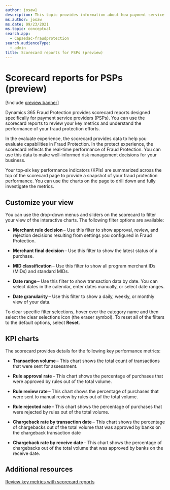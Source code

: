 ```yaml
---
author: josaw1
description: This topic provides information about how payment service providers (PSPs) can use scorecard reports in Microsoft Dynamics 365 Fraud Protection to review key metrics and understand the performance of their fraud protection efforts.
ms.author: josaw
ms.date: 09/23/2021
ms.topic: conceptual
search.app: 
  - Capaedac-fraudprotection
search.audienceType:
  - admin
title: Scorecard reports for PSPs (preview)
---
```


# Scorecard reports for PSPs (preview)

[!include [preview banner](includes/preview-banner.md)]

Dynamics 365 Fraud Protection provides scorecard reports designed specifically for payment service providers (PSPs). You can use the scorecard reports to review your key metrics and understand the performance of your fraud protection efforts. 

In the evaluate experience, the scorecard provides data to help you evaluate capabilities in Fraud Protection. In the protect experience, the scorecard reflects the real-time performance of Fraud Protection. You can use this data to make well-informed risk management decisions for your business.

Your top-six key performance indicators (KPIs) are summarized across the top of the scorecard page to provide a snapshot of your fraud protection performance. You can use the charts on the page to drill down and fully investigate the metrics. 

## Customize your view

You can use the drop-down menus and sliders on the scorecard to filter your view of the interactive charts. The following filter options are available: 

- **Merchant rule decision** – Use this filter to show approval, review, and rejection decisions resulting from settings you configured in Fraud Protection. 

- **Merchant final decision** – Use this filter to show the latest status of a purchase. 

- **MID classification** – Use this filter to show all program merchant IDs (MIDs) and standard MIDs. 

- **Date range** – Use this filter to show transaction data by date. You can select dates in the calendar, enter dates manually, or select date ranges. 

- **Date granularity** – Use this filter to show a daily, weekly, or monthly view of your data. 

To clear specific filter selections, hover over the category name and then select the clear selections icon (the eraser symbol). To reset all of the filters to the default options, select **Reset**.  

## KPI charts

The scorecard provides details for the following key performance metrics: 

- **Transaction volume** – This chart shows the total count of transactions that were sent for assessment. 

- **Rule approval rate** – This chart shows the percentage of purchases that were approved by rules out of the total volume. 

- **Rule review rate** – This chart shows the percentage of purchases that were sent to manual review by rules out of the total volume. 

- **Rule rejected rate** – This chart shows the percentage of purchases that were rejected by rules out of the total volume. 

- **Chargeback rate by transaction date** – This chart shows the percentage of chargebacks out of the total volume that was approved by banks on the chargeback transaction date 

- **Chargeback rate by receive date** – This chart shows the percentage of chargebacks out of the total volume that was approved by banks on the receive date. 

 
## Additional resources

[Review key metrics with scorecard reports](scorecard.md)
